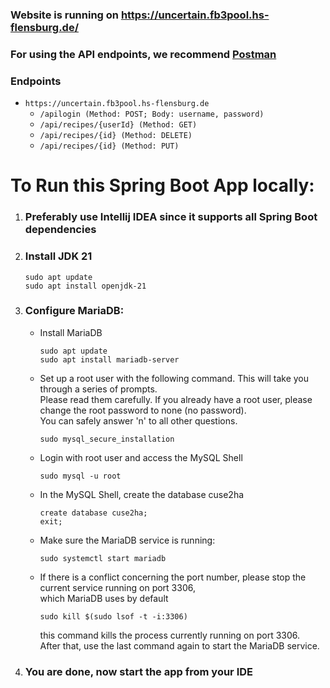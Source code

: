 ### Website is running on https://uncertain.fb3pool.hs-flensburg.de/
### For using the API endpoints, we recommend [Postman](https://www.postman.com/downloads/)

### Endpoints
- `https://uncertain.fb3pool.hs-flensburg.de`
  - `/apilogin (Method: POST; Body: username, password)`
  - `/api/recipes/{userId} (Method: GET)`
  - `/api/recipes/{id} (Method: DELETE)`
  - `/api/recipes/{id} (Method: PUT)`

# To Run this Spring Boot App locally:
1. ### Preferably use Intellij IDEA since it supports all Spring Boot dependencies
2. ### Install JDK 21
    ```
    sudo apt update
    sudo apt install openjdk-21
    ```
3. ### Configure MariaDB:
   - Install MariaDB
     ```
     sudo apt update
     sudo apt install mariadb-server
     ```
   - Set up a root user with the following command. This will take you through a series of prompts.\
     Please read them carefully. If you already have a root user, please change the root password to none (no password). \
     You can safely answer 'n' to all other questions.
     ```
     sudo mysql_secure_installation
     ```
   - Login with root user and access the MySQL Shell
     ```
     sudo mysql -u root
     ```
   - In the MySQL Shell, create the database cuse2ha
     ```
     create database cuse2ha;
     exit;
     ```
   - Make sure the MariaDB service is running:
     ```
     sudo systemctl start mariadb
     ```
   - If there is a conflict concerning the port number, please stop the current service running on port 3306, \
     which MariaDB uses by default
     ```
     sudo kill $(sudo lsof -t -i:3306)
     ```
     this command kills the process currently running on port 3306. \
     After that, use the last command again to start the MariaDB service.
4. ### You are done, now start the app from your IDE